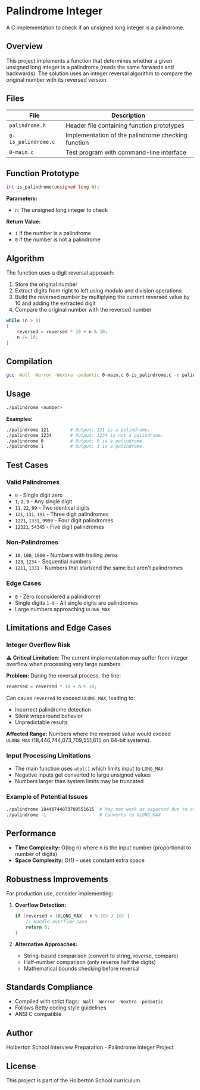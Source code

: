 # Palindrome Integer

A C implementation to check if an unsigned long integer is a palindrome.

## Overview

This project implements a function that determines whether a given unsigned long integer is a palindrome (reads the same forwards and backwards). The solution uses an integer reversal algorithm to compare the original number with its reversed version.

## Files

| File | Description |
|------|-------------|
| `palindrome.h` | Header file containing function prototypes |
| `0-is_palindrome.c` | Implementation of the palindrome checking function |
| `0-main.c` | Test program with command-line interface |

## Function Prototype

```c
int is_palindrome(unsigned long n);
```

**Parameters:**
- `n`: The unsigned long integer to check

**Return Value:**
- `1` if the number is a palindrome
- `0` if the number is not a palindrome

## Algorithm

The function uses a digit reversal approach:

1. Store the original number
2. Extract digits from right to left using modulo and division operations
3. Build the reversed number by multiplying the current reversed value by 10 and adding the extracted digit
4. Compare the original number with the reversed number

```c
while (n > 0)
{
    reversed = reversed * 10 + n % 10;
    n /= 10;
}
```

## Compilation

```bash
gcc -Wall -Werror -Wextra -pedantic 0-main.c 0-is_palindrome.c -o palindrome
```

## Usage

```bash
./palindrome <number>
```

**Examples:**
```bash
./palindrome 121        # Output: 121 is a palindrome.
./palindrome 1234       # Output: 1234 is not a palindrome.
./palindrome 0          # Output: 0 is a palindrome.
./palindrome 1          # Output: 1 is a palindrome.
```

## Test Cases

### Valid Palindromes
- `0` - Single digit zero
- `1`, `2`, `9` - Any single digit
- `11`, `22`, `99` - Two identical digits
- `121`, `131`, `191` - Three digit palindromes
- `1221`, `1331`, `9999` - Four digit palindromes
- `12321`, `54345` - Five digit palindromes

### Non-Palindromes
- `10`, `100`, `1000` - Numbers with trailing zeros
- `123`, `1234` - Sequential numbers
- `1211`, `1331` - Numbers that start/end the same but aren't palindromes

### Edge Cases
- `0` - Zero (considered a palindrome)
- Single digits `1-9` - All single digits are palindromes
- Large numbers approaching `ULONG_MAX`

## Limitations and Edge Cases

### Integer Overflow Risk
⚠️ **Critical Limitation**: The current implementation may suffer from integer overflow when processing very large numbers.

**Problem:** During the reversal process, the line:
```c
reversed = reversed * 10 + n % 10;
```
Can cause `reversed` to exceed `ULONG_MAX`, leading to:
- Incorrect palindrome detection
- Silent wraparound behavior
- Unpredictable results

**Affected Range:** Numbers where the reversed value would exceed `ULONG_MAX` (18,446,744,073,709,551,615 on 64-bit systems).

### Input Processing Limitations
- The main function uses `atol()` which limits input to `LONG_MAX`
- Negative inputs get converted to large unsigned values
- Numbers larger than system limits may be truncated

### Example of Potential Issues
```bash
./palindrome 18446744073709551615  # May not work as expected due to atol() limits
./palindrome -1                    # Converts to ULONG_MAX
```

## Performance

- **Time Complexity:** O(log n) where n is the input number (proportional to number of digits)
- **Space Complexity:** O(1) - uses constant extra space

## Robustness Improvements

For production use, consider implementing:

1. **Overflow Detection:**
   ```c
   if (reversed > (ULONG_MAX - n % 10) / 10) {
       // Handle overflow case
       return 0;
   }
   ```

2. **Alternative Approaches:**
   - String-based comparison (convert to string, reverse, compare)
   - Half-number comparison (only reverse half the digits)
   - Mathematical bounds checking before reversal

## Standards Compliance

- Compiled with strict flags: `-Wall -Werror -Wextra -pedantic`
- Follows Betty coding style guidelines
- ANSI C compatible

## Author

Holberton School Interview Preparation - Palindrome Integer Project

## License

This project is part of the Holberton School curriculum.